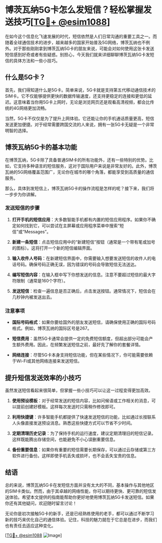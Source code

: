 # 博茨瓦纳5G卡怎么发短信？轻松掌握发送技巧[[TG💪+ @esim1088](https://t.me/s/esim1088)]

在如今这个信息化飞速发展的时代，短信依然是人们日常沟通的重要工具之一。而随着全球通信技术的进步，越来越多的国家开始普及5G网络，博茨瓦纳也不例外。对于那些刚刚拿到博茨瓦纳5G卡的朋友来说，可能会对如何使用这张卡发送短信感到好奇或者有些疑惑。别担心，今天我们就来详细聊聊博茨瓦纳5G卡发短信的具体方法和一些小技巧。

## 什么是5G卡？

首先，我们得知道什么是5G卡。简单来说，5G卡就是支持第五代移动通信技术的SIM卡。它不仅能够提供更快的数据传输速度，还支持更稳定的连接和更低的延迟。这意味着当你用5G卡上网时，无论是浏览网页还是观看高清视频，都会比传统的4G网络更加流畅。

当然，5G卡不仅仅是为了提升上网体验。它还能让你的手机通话质量更高，短信发送更加便捷。对于经常需要跨国交流的人来说，拥有一张5G卡无疑是一个非常明智的选择。

## 博茨瓦纳5G卡的基本功能

在博茨瓦纳，5G卡除了具备普通SIM卡的所有功能外，还有一些特别的优势。比如，它支持多种语言的短信服务，这对于国际用户来说是非常友好的。此外，博茨瓦纳的5G网络覆盖范围广，无论你在城市的哪个角落，都能享受到高质量的通信服务。

那么，具体到发短信上，博茨瓦纳5G卡的操作流程是怎样的呢？接下来，我们将一步步为你讲解。

### 发送短信的步骤

1. **打开手机的短信应用**：大多数智能手机都有内置的短信应用程序。如果你不确定如何找到它，可以尝试在主屏幕或应用程序菜单中搜索“短信”或“Messages”。

2. **新建一条短信**：点击短信应用中的“新建短信”按钮（通常是一个带有笔或加号的图标）。这将打开一个新的短信编辑界面。

3. **输入收件人号码**：在新建短信界面中，你需要输入想要发送短信的收件人的电话号码。确保号码正确无误，因为错误的号码会导致短信无法送达。

4. **编写短信内容**：在输入框中写下你想发送的信息。注意不要超过短信的最大字符限制（通常是160个字符）。

5. **发送短信**：检查一遍信息是否正确后，点击发送按钮。通常情况下，短信会在几秒钟内被发送出去。

### 注意事项

- **国际号码格式**：如果你要给国外的朋友发送短信，请确保使用正确的国际号码格式。例如，博茨瓦纳的国际区号是267。
  
- **短信费用**：虽然5G卡通常会提供一定的免费短信额度，但超出部分可能会产生额外费用。因此，在频繁发送短信之前，最好先了解你的套餐详情。

- **网络连接**：尽管5G卡本身支持短信功能，但在某些情况下，你可能需要依赖于Wi-Fi或其他网络连接来发送短信。

## 提升短信发送效率的小技巧

虽然发送短信看起来很简单，但掌握一些小技巧可以让这一过程变得更加高效。

1. **使用预设模板**：对于经常发送的短信内容，比如问候语或工作相关的消息，可以提前创建好模板。这样每次发送时只需稍作修改即可。

2. **利用快捷键**：许多智能手机都提供了快速发送短信的功能，比如通过长按联系人头像直接发送预设消息。熟悉这些快捷方式可以节省不少时间。

3. **定期清理历史记录**：为了保持手机的运行速度，建议定期清理旧的短信记录。这样既能腾出存储空间，也能避免不小心误删重要信息。

4. **备份重要信息**：如果你有重要的短信需要长期保存，可以通过云存储或第三方软件进行备份。这样即使手机丢失或损坏，也不会丢失宝贵的信息。

## 结语

总的来说，博茨瓦纳5G卡在发短信方面并没有太大的不同，基本操作与其他地区的SIM卡类似。然而，由于其卓越的网络性能，你可以期待更快、更可靠的短信发送体验。希望本文提供的指南能帮助你更好地使用博茨瓦纳5G卡发送短信。如果你还有其他疑问，欢迎随时留言讨论！

无论你是初次接触5G卡的新手，还是已经熟练使用的老手，都可以通过不断学习新的技巧来优化自己的通信体验。记住，科技的魅力就在于它总是在进步，而我们也有责任去适应这种变化。

[[TG💪+ @esim1088](https://t.me/s/esim1088) ![Image](https://i.postimg.cc/4NQfJmqS/Snipaste-2025-05-13-00-14-12.png)]
